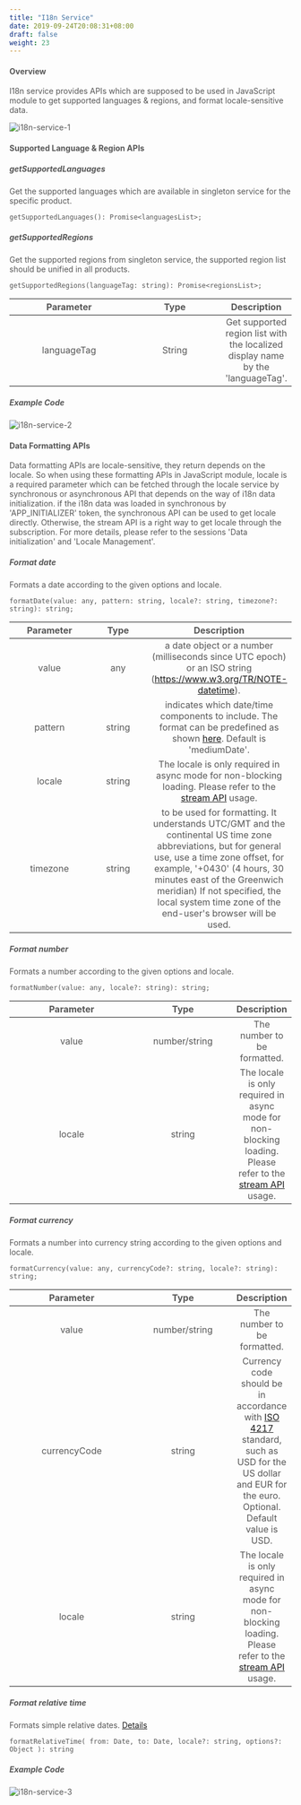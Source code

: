 ```yaml
---
title: "I18n Service"
date: 2019-09-24T20:08:31+08:00
draft: false
weight: 23
---
```



#### **Overview**

I18n service provides APIs which are supposed to be used in JavaScript module to get supported languages & regions, and format locale-sensitive data.

![i18n-service-1](https://github.com/zmengjiao/singleton/raw/website/content/en/images/i18n-service/i18n-service-1.png)


#### **Supported Language & Region APIs**

##### **getSupportedLanguages**

Get the supported languages which are available in singleton service for the specific product.

```
getSupportedLanguages(): Promise<languagesList>;

```

##### **getSupportedRegions**

Get the supported regions from singleton service, the supported region list should be unified in all products.

```
getSupportedRegions(languageTag: string): Promise<regionsList>;

```

|  Parameter  |  Type  |                         Description                          |
| :---------: | :----: | :----------------------------------------------------------: |
| languageTag | String | Get supported region list with the localized display name by the 'languageTag'. |


##### **Example Code**

![i18n-service-2](https://github.com/zmengjiao/singleton/raw/website/content/en/images/i18n-service/i18n-service-2.png)



#### **Data Formatting APIs**

Data formatting APIs are locale-sensitive, they return depends on the locale. So when using these formatting APIs in JavaScript module, locale is a required parameter which can be fetched through the locale service by synchronous or asynchronous API that depends on the way of i18n data initialization. if the i18n data was loaded in synchronous by 'APP_INITIALIZER' token, the synchronous API can be used to get locale directly. Otherwise, the stream API is a right way to get locale through the subscription. For more details, please refer to the sessions 'Data initialization' and 'Locale Management'.


##### **Format date**

Formats a date according to the given options and locale.


```
formatDate(value: any, pattern: string, locale?: string, timezone?: string): string;

```

| Parameter |  Type  |                         Description                          |
| :-------: | :----: | :----------------------------------------------------------: |
|   value   |  any   | a date object or a number (milliseconds since UTC epoch) or an ISO string (https://www.w3.org/TR/NOTE-datetime). |
|  pattern  | string | indicates which date/time components to include. The format can be predefined as shown [here](../date-time-format-pipe). Default is 'mediumDate'. |
|  locale   | string | The locale is only required in async mode for non-blocking loading. Please refer to the [stream API](../locale-management#asynchronous-api) usage. |
| timezone  | string | to be used for formatting. It understands UTC/GMT and the continental US time zone abbreviations, but for general use, use a time zone offset, for example, '+0430' (4 hours, 30 minutes east of the Greenwich meridian) If not specified, the local system time zone of the end-user's browser will be used. |


##### **Format number**

Formats a number according to the given options and locale.

```
formatNumber(value: any, locale?: string): string;

```

| Parameter |     Type      |                         Description                          |
| :-------: | :-----------: | :----------------------------------------------------------: |
|   value   | number/string |                 The number to be formatted.                  |
|  locale   |    string     | The locale is only required in async mode for non-blocking loading. Please refer to the [stream API](../locale-management#asynchronous-api) usage. |



##### **Format currency**

Formats a number into currency string according to the given options and locale.


```
formatCurrency(value: any, currencyCode?: string, locale?: string): string;

```

|  Parameter   |     Type      |                         Description                          |
| :----------: | :-----------: | :----------------------------------------------------------: |
|    value     | number/string |                 The number to be formatted.                  |
| currencyCode |    string     | Currency code should be in accordance with [ISO 4217](https://en.wikipedia.org/wiki/ISO_4217) standard, such as USD for the US dollar and EUR for the euro. Optional. Default value is USD. |
|    locale    |    string     | The locale is only required in async mode for non-blocking loading. Please refer to the [stream API](../locale-management#asynchronous-api) usage. |


##### **Format relative time**

Formats simple relative dates. [Details](../relative-time-format)

```
formatRelativeTime( from: Date, to: Date, locale?: string, options?: Object ): string

```

##### **Example Code**

![i18n-service-3](https://github.com/zmengjiao/singleton/raw/website/content/en/images/i18n-service/i18n-service-3.png)



<style>
    html {
        font-family: Metropolis;
        color: #575757;
    }
    section strong {
        font-weight: 400;
    }
    section p>strong {
        font-weight: 600;
    }
    article section.page pre {
        background-color: #fafafa;
        border:1px solid #ccc;
        padding-top: 2rem;
    }
    article section.page table th {
        font-weight:500;
        text-transform: inherit;
    }
    table thead tr th:first-child {
        width:13rem;
    }
    table thead tr th:nth-child(2) {
        width:10rem;
    }
    article section.page h1:first-of-type {
        text-transform: inherit;
        font-family: inherit;
    }
</style>